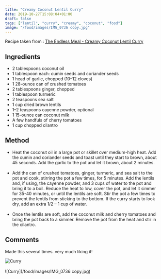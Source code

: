 ```yaml
---
title: "Creamy Coconut Lentil Curry"
date: 2019-10-27T15:08:04+01:00
draft: false
tags: ["lentil", "curry", "creamy", "coconut", "food"]
image: "/food/images/IMG_0736 copy.jpg"
---
```


Recipe taken from : 
<a href=https://www.theendlessmeal.com/creamy-coconut-lentil-curry/ target="_blank">The Endless Meal - Creamy Coconut Lentil Curry</a>


## Ingredients

* 2 tablespoons coconut oil
* 1 tablespoon each: cumin seeds and coriander seeds
* 1 head of garlic, chopped (10–12 cloves)
* 1 28-ounce can of crushed tomatoes
* 2 tablespoons ginger, chopped
* 1 tablespoon turmeric
* 2 teaspoons sea salt
* 1 cup dried brown lentils
* 1–2 teaspoons cayenne powder, optional
* 1 15-ounce can coconut milk
* A few handfuls of cherry tomatoes
* 1 cup chopped cilantro

## Method

* Heat the coconut oil in a large pot or skillet over medium-high heat. Add the cumin and coriander seeds and toast until they start to brown, about 45 seconds. Add the garlic to the pot and let it brown, about 2 minutes.
<br><br>
* Add the can of crushed tomatoes, ginger, turmeric, and sea salt to the pot and cook, stirring the pot a few times, for 5 minutes. Add the lentils and, if using, the cayenne powder, and 3 cups of water to the pot and bring it to a boil. Reduce the heat to low, cover the pot, and let it simmer for 35-40 minutes, or until the lentils are soft. Stir the pot a few times to prevent the lentils from sticking to the bottom. If the curry starts to look dry, add an extra 1/2 – 1 cup of water.
<br><br>
* Once the lentils are soft, add the coconut milk and cherry tomatoes and bring the pot back to a simmer. Remove the pot from the heat and stir in the cilantro.

## Comments

Made this several times. very much liking it!

![Curry](/food/images/rogan-and-dhal-2.jpg)<br><br>
![Curry](/food/images/IMG_0736 copy.jpg)
